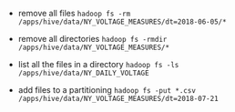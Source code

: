 - remove all files 
`hadoop fs -rm  /apps/hive/data/NY_VOLTAGE_MEASURES/dt=2018-06-05/*`

- remove all directories 
`hadoop fs -rmdir  /apps/hive/data/NY_VOLTAGE_MEASURES/*`

- list all the files in a directory 
 `hadoop fs -ls /apps/hive/data/NY_DAILY_VOLTAGE`

 - add files to a partitioning 
 `hadoop fs -put *.csv /apps/hive/data/NY_VOLTAGE_MEASURES/dt=2018-07-21`
 